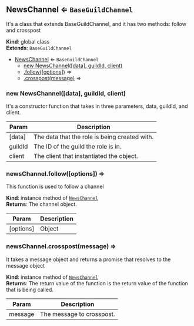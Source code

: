 <a name="NewsChannel"></a>

## NewsChannel ⇐ <code>BaseGuildChannel</code>
It's a class that extends BaseGuildChannel, and it has two methods: follow and crosspost

**Kind**: global class  
**Extends**: <code>BaseGuildChannel</code>  

* [NewsChannel](#NewsChannel) ⇐ <code>BaseGuildChannel</code>
    * [new NewsChannel([data], guildId, client)](#new_NewsChannel_new)
    * [.follow([options])](#NewsChannel+follow) ⇒
    * [.crosspost(message)](#NewsChannel+crosspost) ⇒

<a name="new_NewsChannel_new"></a>

### new NewsChannel([data], guildId, client)
It's a constructor function that takes in three parameters, data, guildId, and client.


| Param | Description |
| --- | --- |
| [data] | The data that the role is being created with. |
| guildId | The ID of the guild the role is in. |
| client | The client that instantiated the object. |

<a name="NewsChannel+follow"></a>

### newsChannel.follow([options]) ⇒
This function is used to follow a channel

**Kind**: instance method of [<code>NewsChannel</code>](#NewsChannel)  
**Returns**: The channel object.  

| Param | Description |
| --- | --- |
| [options] | Object |

<a name="NewsChannel+crosspost"></a>

### newsChannel.crosspost(message) ⇒
It takes a message object and returns a promise that resolves to the message object

**Kind**: instance method of [<code>NewsChannel</code>](#NewsChannel)  
**Returns**: The return value of the function is the return value of the function that is beingcalled.  

| Param | Description |
| --- | --- |
| message | The message to crosspost. |

